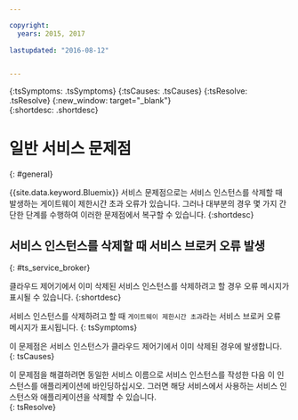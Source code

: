 ```yaml
---

copyright:
  years: 2015, 2017
  
lastupdated: "2016-08-12"


---
```



{:tsSymptoms: .tsSymptoms}
{:tsCauses: .tsCauses}
{:tsResolve: .tsResolve}
{:new_window: target="_blank"}  
{:shortdesc: .shortdesc}


# 일반 서비스 문제점
{: #general}


{{site.data.keyword.Bluemix}} 서비스 문제점으로는 서비스 인스턴스를 삭제할 때 발생하는 게이트웨이 제한시간 초과 오류가 있습니다. 그러나 대부분의 경우 몇 가지 간단한 단계를 수행하여 이러한 문제점에서 복구할 수 있습니다.
{:shortdesc}

## 서비스 인스턴스를 삭제할 때 서비스 브로커 오류 발생
{: #ts_service_broker}

클라우드 제어기에서 이미 삭제된 서비스 인스턴스를 삭제하려고 할 경우 오류 메시지가 표시될 수 있습니다.
{:shortdesc}


서비스 인스턴스를 삭제하려고 할 때 `게이트웨이 제한시간 초과`라는 서비스 브로커 오류 메시지가 표시됩니다.
{: tsSymptoms}


이 문제점은 서비스 인스턴스가 클라우드 제어기에서 이미 삭제된 경우에 발생합니다.
{: tsCauses}


이 문제점을 해결하려면 동일한 서비스 이름으로 서비스 인스턴스를 작성한 다음 이 인스턴스를 애플리케이션에 바인딩하십시오. 그러면 해당 서비스에서 사용하는 서비스 인스턴스와 애플리케이션을 삭제할 수 있습니다.    
{: tsResolve}

